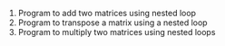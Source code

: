 1. Program to add two matrices using nested loop
2. Program to transpose a matrix using a nested loop
3. Program to multiply two matrices using nested loops
